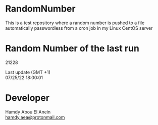 # RandomNumber    
This is a test repository where a random number is pushed to a file automatically passwordless from a cron job in my Linux CentOS server    
# Random Number of the last run   
21228
      
Last update (GMT +1)    
07/25/22 18:00:01
# Developer    
Hamdy Abou El Anein   
hamdy.aea@protonmail.com

